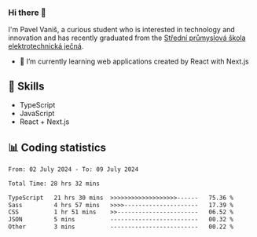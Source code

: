 ### Hi there 👋
I'm Pavel Vaniš, a curious student who is interested in technology and innovation and has recently graduated from the  [Střední průmyslová škola elektrotechnická ječná](https://www.spsejecna.cz/).

- 🌱 I’m currently learning web applications created by React with Next.js

## 🧠 Skills
- TypeScript
- JavaScript
- React + Next.js


## 📊 Coding statistics
<!--START_SECTION:waka-->

```txt
From: 02 July 2024 - To: 09 July 2024

Total Time: 28 hrs 32 mins

TypeScript   21 hrs 30 mins  >>>>>>>>>>>>>>>>>>>------   75.36 %
Sass         4 hrs 57 mins   >>>>---------------------   17.39 %
CSS          1 hr 51 mins    >>-----------------------   06.52 %
JSON         5 mins          -------------------------   00.32 %
Other        3 mins          -------------------------   00.22 %
```

<!--END_SECTION:waka-->
